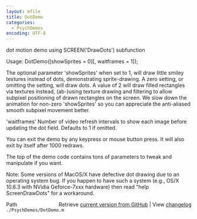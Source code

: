 ```yaml
---
layout: mfile
title: DotDemo
categories:
  - PsychDemos
encoding: UTF-8
---
```



dot motion demo using SCREEN('DrawDots') subfunction

Usage: DotDemo([showSprites = 0][, waitframes = 1]);

The optional parameter 'showSprites' when set to 1, will draw little
smiley textures instead of dots, demonstrating sprite-drawing. A zero
setting, or omitting the setting, will draw dots. A value of 2 will draw
filled rectangles via textures instead, (ab-)using texture drawing and
filtering to allow subpixel positioning of drawn rectangles on the
screen. We slow down the animation for non-zero 'showSprites' so you can
appreciate the anti-aliased smooth subpixel movement better.

'waitframes' Number of video refresh intervals to show each image before
updating the dot field. Defaults to 1 if omitted.

You can exit the demo by any keypress or mouse button press. It will also
exit by itself after 1000 redraws.

The top of the demo code contains tons of parameters to tweak and
manipulate if you want.


Note: Some versions of MacOS/X have defective dot drawing due to an
operating system bug. If you happen to have such a system (e.g., OS/X
10\.6.3 with NVidia Geforce-7xxx hardware) then read "help ScreenDrawDots"
for a workaround.



<div class="code_header" style="text-align:right;">
  <span style="float:left;">Path&nbsp;&nbsp;</span> <span class="counter">Retrieve <a href=
  "https://raw.github.com/Psychtoolbox-3/Psychtoolbox-3/beta/./PsychDemos/DotDemo.m">current version from GitHub</a> | View <a href=
  "https://github.com/Psychtoolbox-3/Psychtoolbox-3/commits/beta/./PsychDemos/DotDemo.m">changelog</a></span>
</div>
<div class="code">
  <code>./PsychDemos/DotDemo.m</code>
</div>
